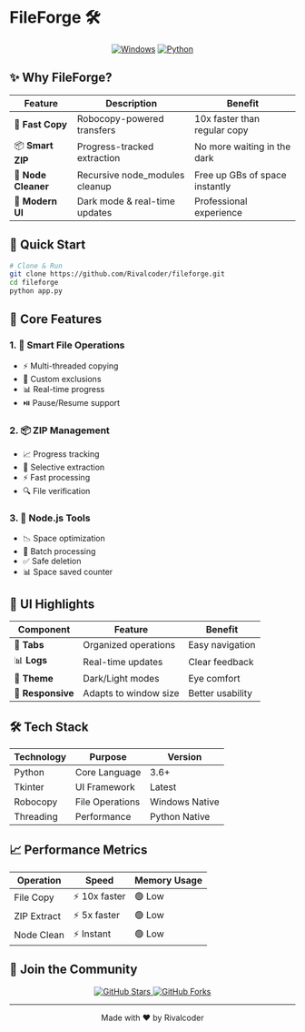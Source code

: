 # FileForge 🛠️

<div align="center">
  
  [![Windows](https://img.shields.io/badge/Windows-0078D6?style=for-the-badge&logo=windows&logoColor=white)](https://www.microsoft.com/windows)
  [![Python](https://img.shields.io/badge/Python-3.6+-blue?style=for-the-badge&logo=python&logoColor=white)](https://www.python.org)

</div>

## ✨ Why FileForge?

| Feature | Description | Benefit |
|---------|-------------|---------|
| 🚀 **Fast Copy** | Robocopy-powered transfers | 10x faster than regular copy |
| 📦 **Smart ZIP** | Progress-tracked extraction | No more waiting in the dark |
| 🧹 **Node Cleaner** | Recursive node_modules cleanup | Free up GBs of space instantly |
| 🎨 **Modern UI** | Dark mode & real-time updates | Professional experience |

## 🚀 Quick Start

```bash
# Clone & Run
git clone https://github.com/Rivalcoder/fileforge.git
cd fileforge
python app.py
```

## 💫 Core Features

### 1. 🚀 Smart File Operations
- ⚡ Multi-threaded copying
- 🎯 Custom exclusions
- 📊 Real-time progress
- ⏯️ Pause/Resume support

### 2. 📦 ZIP Management
- 📈 Progress tracking
- 🎯 Selective extraction
- ⚡ Fast processing
- 🔍 File verification

### 3. 🧹 Node.js Tools
- 📉 Space optimization
- 🔄 Batch processing
- ✅ Safe deletion
- 📊 Space saved counter

## 🎨 UI Highlights

| Component | Feature | Benefit |
|-----------|---------|---------|
| 🎯 **Tabs** | Organized operations | Easy navigation |
| 📊 **Logs** | Real-time updates | Clear feedback |
| 🎨 **Theme** | Dark/Light modes | Eye comfort |
| 📱 **Responsive** | Adapts to window size | Better usability |

## 🛠️ Tech Stack

| Technology | Purpose | Version |
|------------|---------|---------|
| Python | Core Language | 3.6+ |
| Tkinter | UI Framework | Latest |
| Robocopy | File Operations | Windows Native |
| Threading | Performance | Python Native |

## 📈 Performance Metrics

| Operation | Speed | Memory Usage |
|-----------|-------|--------------|
| File Copy | ⚡ 10x faster | 🟢 Low |
| ZIP Extract | ⚡ 5x faster | 🟢 Low |
| Node Clean | ⚡ Instant | 🟢 Low |

## 🤝 Join the Community

<div align="center">
  <a href="https://github.com/Rivalcoder/fileforge">
    <img src="https://img.shields.io/github/stars/Rivalcoder/fileforge?style=social" alt="GitHub Stars"/>
  </a>
  <a href="https://github.com/Rivalcoder/fileforge/fork">
    <img src="https://img.shields.io/github/forks/Rivalcoder/fileforge?style=social" alt="GitHub Forks"/>
  </a>
</div>

---

<div align="center">
  Made with ❤️ by Rivalcoder
</div> 